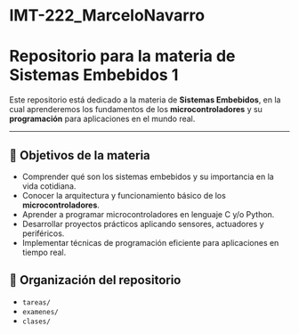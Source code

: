 # IMT-222_MarceloNavarro
# Repositorio para la materia de Sistemas Embebidos 1

Este repositorio está dedicado a la materia de **Sistemas Embebidos**, en la cual aprenderemos los fundamentos de los **microcontroladores** y su **programación** para aplicaciones en el mundo real.

---

## 🎯 Objetivos de la materia

- Comprender qué son los sistemas embebidos y su importancia en la vida cotidiana.  
- Conocer la arquitectura y funcionamiento básico de los **microcontroladores**.  
- Aprender a programar microcontroladores en lenguaje C y/o Python.  
- Desarrollar proyectos prácticos aplicando sensores, actuadores y periféricos.  
- Implementar técnicas de programación eficiente para aplicaciones en tiempo real.  


## 📂 Organización del repositorio

- `tareas/` 
- `examenes/`  
- `clases/` 


